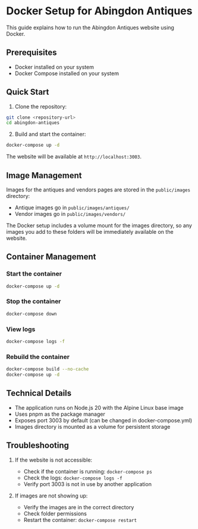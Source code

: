 # Docker Setup for Abingdon Antiques

This guide explains how to run the Abingdon Antiques website using Docker.

## Prerequisites

- Docker installed on your system
- Docker Compose installed on your system

## Quick Start

1. Clone the repository:
```bash
git clone <repository-url>
cd abingdon-antiques
```

2. Build and start the container:
```bash
docker-compose up -d
```

The website will be available at `http://localhost:3003`.

## Image Management

Images for the antiques and vendors pages are stored in the `public/images` directory:
- Antique images go in `public/images/antiques/`
- Vendor images go in `public/images/vendors/`

The Docker setup includes a volume mount for the images directory, so any images you add to these folders will be immediately available on the website.

## Container Management

### Start the container
```bash
docker-compose up -d
```

### Stop the container
```bash
docker-compose down
```

### View logs
```bash
docker-compose logs -f
```

### Rebuild the container
```bash
docker-compose build --no-cache
docker-compose up -d
```

## Technical Details

- The application runs on Node.js 20 with the Alpine Linux base image
- Uses pnpm as the package manager
- Exposes port 3003 by default (can be changed in docker-compose.yml)
- Images directory is mounted as a volume for persistent storage

## Troubleshooting

1. If the website is not accessible:
   - Check if the container is running: `docker-compose ps`
   - Check the logs: `docker-compose logs -f`
   - Verify port 3003 is not in use by another application

2. If images are not showing up:
   - Verify the images are in the correct directory
   - Check folder permissions
   - Restart the container: `docker-compose restart` 